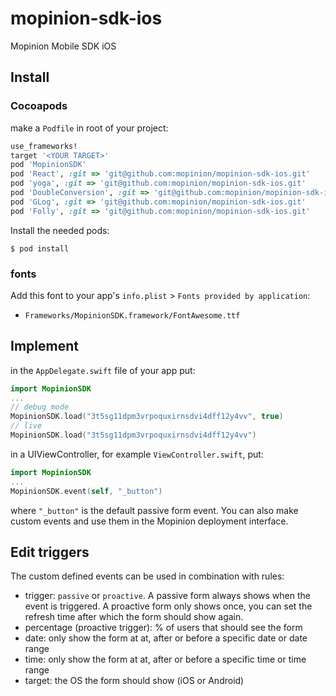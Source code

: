 # mopinion-sdk-ios
Mopinion Mobile SDK iOS

## Install

### Cocoapods

make a `Podfile` in root of your project:

```ruby
use_frameworks!
target '<YOUR TARGET>'
pod 'MopinionSDK'
pod 'React', :git => 'git@github.com:mopinion/mopinion-sdk-ios.git'
pod 'yoga', :git => 'git@github.com:mopinion/mopinion-sdk-ios.git'
pod 'DoubleConversion', :git => 'git@github.com:mopinion/mopinion-sdk-ios.git'
pod 'GLog', :git => 'git@github.com:mopinion/mopinion-sdk-ios.git'
pod 'Folly', :git => 'git@github.com:mopinion/mopinion-sdk-ios.git'
```

Install the needed pods:

`$ pod install`

### fonts

Add this font to your app's `info.plist` > `Fonts provided by application`:   
- `Frameworks/MopinionSDK.framework/FontAwesome.ttf`

## Implement

in the `AppDelegate.swift` file of your app put:

```swift
import MopinionSDK
...
// debug mode
MopinionSDK.load("3t5sg11dpm3vrpoquxirnsdvi4dff12y4vv", true)
// live
MopinionSDK.load("3t5sg11dpm3vrpoquxirnsdvi4dff12y4vv")
```

in a UIViewController, for example `ViewController.swift`, put:

```swift
import MopinionSDK
...
MopinionSDK.event(self, "_button")
```
where `"_button"` is the default passive form event.
You can also make custom events and use them in the Mopinion deployment interface.

## Edit triggers

The custom defined events can be used in combination with rules:

* trigger: `passive` or `proactive`. A passive form always shows when the event is triggered. A proactive form only shows once, you can set the refresh time after which the form should show again.  
* percentage (proactive trigger): % of users that should see the form  
* date: only show the form at at, after or before a specific date or date range  
* time: only show the form at at, after or before a specific time or time range  
* target: the OS the form should show (iOS or Android)  
